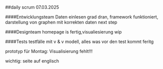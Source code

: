 ##daily scrum 07.03.2025

####Entwicklungsteam
Daten einlesen grad dran, framework funktioniert, darstellung von graphen mit korrekten daten next step

####Designteam
homepage is fertig,visualiesierung wip

####Tests
testfälle mit v & v modell, alles was vor den test kommt feritg


prototyp für Montag: Visualisierung fehlt!!!


wichtig: seite auf englisch


